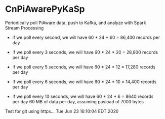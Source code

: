 # CnPiAwarePyKaSp
Periodically poll PiAware data, push to Kafka, and analyze with Spark Stream Processing

* if we poll every second, we will have
    60 * 24 * 60 = 86,400 records per day
    
* If we poll every 3 seconds, we will have
    60 * 24 * 20 = 28,800 records per day

* If we poll every 5 seconds, we will have
    60 * 24 * 12 = 17,280 records per day

* If we poll every 6 seconds, we will have
    60 * 24 * 10 = 14,400 records per day
    
* If we poll every 10 seconds, we will have
    60 * 24 * 6 = 8640 records per day
    60 MB of data per day, assuming payload
    of 7000 bytes

Test for git using https...
Tue Jun 23 16:10:04 EDT 2020
